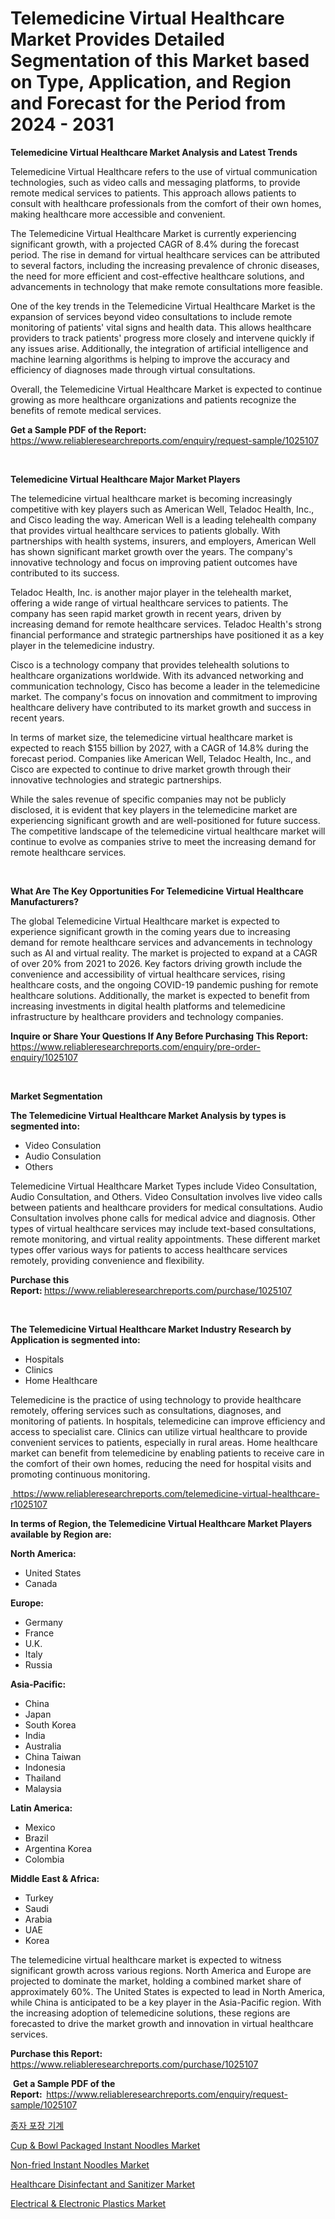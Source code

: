 <p><h1>Telemedicine Virtual Healthcare Market Provides Detailed Segmentation of this Market based on Type, Application, and Region and Forecast for the Period from 2024 - 2031</h1></p><p><strong>Telemedicine Virtual Healthcare Market Analysis and Latest Trends</strong></p>
<p><p>Telemedicine Virtual Healthcare refers to the use of virtual communication technologies, such as video calls and messaging platforms, to provide remote medical services to patients. This approach allows patients to consult with healthcare professionals from the comfort of their own homes, making healthcare more accessible and convenient. </p><p>The Telemedicine Virtual Healthcare Market is currently experiencing significant growth, with a projected CAGR of 8.4% during the forecast period. The rise in demand for virtual healthcare services can be attributed to several factors, including the increasing prevalence of chronic diseases, the need for more efficient and cost-effective healthcare solutions, and advancements in technology that make remote consultations more feasible.</p><p>One of the key trends in the Telemedicine Virtual Healthcare Market is the expansion of services beyond video consultations to include remote monitoring of patients' vital signs and health data. This allows healthcare providers to track patients' progress more closely and intervene quickly if any issues arise. Additionally, the integration of artificial intelligence and machine learning algorithms is helping to improve the accuracy and efficiency of diagnoses made through virtual consultations.</p><p>Overall, the Telemedicine Virtual Healthcare Market is expected to continue growing as more healthcare organizations and patients recognize the benefits of remote medical services.</p></p>
<p><strong>Get a Sample PDF of the Report:&nbsp;</strong> <a href="https://www.reliableresearchreports.com/enquiry/request-sample/1025107">https://www.reliableresearchreports.com/enquiry/request-sample/1025107</a></p>
<p>&nbsp;</p>
<p><strong>Telemedicine Virtual Healthcare Major Market Players</strong></p>
<p><p>The telemedicine virtual healthcare market is becoming increasingly competitive with key players such as American Well, Teladoc Health, Inc., and Cisco leading the way. American Well is a leading telehealth company that provides virtual healthcare services to patients globally. With partnerships with health systems, insurers, and employers, American Well has shown significant market growth over the years. The company's innovative technology and focus on improving patient outcomes have contributed to its success.</p><p>Teladoc Health, Inc. is another major player in the telehealth market, offering a wide range of virtual healthcare services to patients. The company has seen rapid market growth in recent years, driven by increasing demand for remote healthcare services. Teladoc Health's strong financial performance and strategic partnerships have positioned it as a key player in the telemedicine industry.</p><p>Cisco is a technology company that provides telehealth solutions to healthcare organizations worldwide. With its advanced networking and communication technology, Cisco has become a leader in the telemedicine market. The company's focus on innovation and commitment to improving healthcare delivery have contributed to its market growth and success in recent years.</p><p>In terms of market size, the telemedicine virtual healthcare market is expected to reach $155 billion by 2027, with a CAGR of 14.8% during the forecast period. Companies like American Well, Teladoc Health, Inc., and Cisco are expected to continue to drive market growth through their innovative technologies and strategic partnerships. </p><p>While the sales revenue of specific companies may not be publicly disclosed, it is evident that key players in the telemedicine market are experiencing significant growth and are well-positioned for future success. The competitive landscape of the telemedicine virtual healthcare market will continue to evolve as companies strive to meet the increasing demand for remote healthcare services.</p></p>
<p>&nbsp;</p>
<p><strong>What Are The Key Opportunities For Telemedicine Virtual Healthcare Manufacturers?</strong></p>
<p><p>The global Telemedicine Virtual Healthcare market is expected to experience significant growth in the coming years due to increasing demand for remote healthcare services and advancements in technology such as AI and virtual reality. The market is projected to expand at a CAGR of over 20% from 2021 to 2026. Key factors driving growth include the convenience and accessibility of virtual healthcare services, rising healthcare costs, and the ongoing COVID-19 pandemic pushing for remote healthcare solutions. Additionally, the market is expected to benefit from increasing investments in digital health platforms and telemedicine infrastructure by healthcare providers and technology companies.</p></p>
<p><strong>Inquire or Share Your Questions If Any Before Purchasing This Report:</strong> <a href="https://www.reliableresearchreports.com/enquiry/pre-order-enquiry/1025107">https://www.reliableresearchreports.com/enquiry/pre-order-enquiry/1025107</a></p>
<p>&nbsp;</p>
<p><strong>Market Segmentation</strong></p>
<p><strong>The Telemedicine Virtual Healthcare Market Analysis by types is segmented into:</strong></p>
<p><ul><li>Video Consulation</li><li>Audio Consulation</li><li>Others</li></ul></p>
<p><p>Telemedicine Virtual Healthcare Market Types include Video Consultation, Audio Consultation, and Others. Video Consultation involves live video calls between patients and healthcare providers for medical consultations. Audio Consultation involves phone calls for medical advice and diagnosis. Other types of virtual healthcare services may include text-based consultations, remote monitoring, and virtual reality appointments. These different market types offer various ways for patients to access healthcare services remotely, providing convenience and flexibility.</p></p>
<p><strong>Purchase this Report:&nbsp;</strong><a href="https://www.reliableresearchreports.com/purchase/1025107">https://www.reliableresearchreports.com/purchase/1025107</a></p>
<p>&nbsp;</p>
<p><strong>The Telemedicine Virtual Healthcare Market Industry Research by Application is segmented into:</strong></p>
<p><ul><li>Hospitals</li><li>Clinics</li><li>Home Healthcare</li></ul></p>
<p><p>Telemedicine is the practice of using technology to provide healthcare remotely, offering services such as consultations, diagnoses, and monitoring of patients. In hospitals, telemedicine can improve efficiency and access to specialist care. Clinics can utilize virtual healthcare to provide convenient services to patients, especially in rural areas. Home healthcare market can benefit from telemedicine by enabling patients to receive care in the comfort of their own homes, reducing the need for hospital visits and promoting continuous monitoring.</p></p>
<p><a href="https://www.reliableresearchreports.com/telemedicine-virtual-healthcare-r1025107">&nbsp;https://www.reliableresearchreports.com/telemedicine-virtual-healthcare-r1025107</a></p>
<p><strong>In terms of Region, the Telemedicine Virtual Healthcare Market Players available by Region are:</strong></p>
<p>
    <p> <strong> North America: </strong>
        <ul>
            <li>United States</li>
            <li>Canada</li>
        </ul>
        </p> 
    <p> <strong> Europe: </strong>
        <ul>
            <li>Germany</li>
            <li>France</li>
            <li>U.K.</li>
            <li>Italy</li>
            <li>Russia</li>
        </ul>
        </p> 
    <p> <strong> Asia-Pacific: </strong>
        <ul>
            <li>China</li>
            <li>Japan</li>
            <li>South Korea</li>
            <li>India</li>
            <li>Australia</li>
            <li>China Taiwan</li>
            <li>Indonesia</li>
            <li>Thailand</li>
            <li>Malaysia</li>
        </ul>
        </p> 
    <p> <strong> Latin America: </strong>
        <ul>
            <li>Mexico</li>
            <li>Brazil</li>
            <li>Argentina Korea</li>
            <li>Colombia</li>
        </ul>
        </p> 
    <p> <strong> Middle East & Africa: </strong>
        <ul>
            <li>Turkey</li>
            <li>Saudi</li>
            <li>Arabia</li>
            <li>UAE</li>
            <li>Korea</li>
        </ul>
    </p>
    </p>
<p><p>The telemedicine virtual healthcare market is expected to witness significant growth across various regions. North America and Europe are projected to dominate the market, holding a combined market share of approximately 60%. The United States is expected to lead in North America, while China is anticipated to be a key player in the Asia-Pacific region. With the increasing adoption of telemedicine solutions, these regions are forecasted to drive the market growth and innovation in virtual healthcare services.</p></p>
<p><strong>Purchase this Report: </strong><a href="https://www.reliableresearchreports.com/purchase/1025107">https://www.reliableresearchreports.com/purchase/1025107</a></p>
<p>&nbsp;<strong>Get a Sample PDF of the Report:&nbsp;&nbsp;</strong><a href="https://www.reliableresearchreports.com/enquiry/request-sample/1025107">https://www.reliableresearchreports.com/enquiry/request-sample/1025107</a></p>
<p><strong></strong></p>
<p><p><a href="https://github.com/valroy852/Market-Research-Report-List-1/blob/main/928252754743.md">종자 포장 기계</a></p><p><a href="https://www.linkedin.com/pulse/cup-amp-bowl-packaged-instant-noodles-market-analysis-sze-forecasted-utmwf">Cup & Bowl Packaged Instant Noodles Market</a></p><p><a href="https://www.linkedin.com/pulse/non-fried-instant-noodles-market-trends-forecast-competitive-mzpyf">Non-fried Instant Noodles Market</a></p><p><a href="https://github.com/wusalecollins540tpqoz/Market-Research-Report-List-2/blob/main/healthcare-disinfectant-and-sanitizer-market.md">Healthcare Disinfectant and Sanitizer Market</a></p><p><a href="https://issuu.com/reportprime-2/docs/electrical-electronic-plastics-market-size-2030.pp">Electrical & Electronic Plastics Market</a></p></p>
